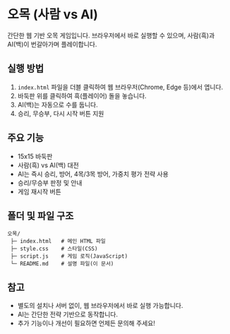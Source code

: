 # 오목 (사람 vs AI)

간단한 웹 기반 오목 게임입니다. 브라우저에서 바로 실행할 수 있으며, 사람(흑)과 AI(백)이 번갈아가며 플레이합니다.

## 실행 방법

1. `index.html` 파일을 더블 클릭하여 웹 브라우저(Chrome, Edge 등)에서 엽니다.
2. 바둑판 위를 클릭하여 흑(플레이어) 돌을 놓습니다.
3. AI(백)는 자동으로 수를 둡니다.
4. 승리, 무승부, 다시 시작 버튼 지원

## 주요 기능

- 15x15 바둑판
- 사람(흑) vs AI(백) 대전
- AI는 즉시 승리, 방어, 4목/3목 방어, 가중치 평가 전략 사용
- 승리/무승부 판정 및 안내
- 게임 재시작 버튼

## 폴더 및 파일 구조

```
오목/
 ├─ index.html   # 메인 HTML 파일
 ├─ style.css    # 스타일(CSS)
 ├─ script.js    # 게임 로직(JavaScript)
 └─ README.md    # 설명 파일(이 문서)
```

## 참고

- 별도의 설치나 서버 없이, 웹 브라우저에서 바로 실행 가능합니다.
- AI는 간단한 전략 기반으로 동작합니다.
- 추가 기능이나 개선이 필요하면 언제든 문의해 주세요!
